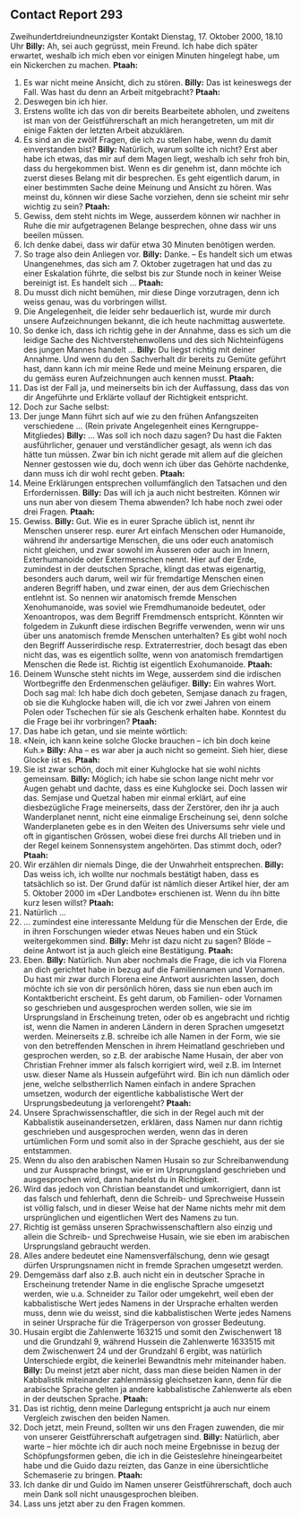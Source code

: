 ## Contact Report 293
Zweihundertdreiundneunzigster Kontakt
Dienstag, 17. Oktober 2000, 18.10 Uhr
**Billy:**
Ah, sei auch gegrüsst, mein Freund. Ich habe dich später erwartet, weshalb ich mich eben vor einigen Minuten hingelegt habe, um ein Nickerchen zu machen.
**Ptaah:**
1. Es war nicht meine Ansicht, dich zu stören.
**Billy:**
Das ist keineswegs der Fall. Was hast du denn an Arbeit mitgebracht?
**Ptaah:**
2. Deswegen bin ich hier.
3. Erstens wollte ich das von dir bereits Bearbeitete abholen, und zweitens ist man von der Geistführerschaft an mich herangetreten, um mit dir einige Fakten der letzten Arbeit abzuklären.
4. Es sind an die zwölf Fragen, die ich zu stellen habe, wenn du damit einverstanden bist?
**Billy:**
Natürlich, warum sollte ich nicht? Erst aber habe ich etwas, das mir auf dem Magen liegt, weshalb ich sehr froh bin, dass du hergekommen bist. Wenn es dir genehm ist, dann möchte ich zuerst dieses Belang mit dir besprechen. Es geht eigentlich darum, in einer bestimmten Sache deine Meinung und Ansicht zu hören. Was meinst du, können wir diese Sache vorziehen, denn sie scheint mir sehr wichtig zu sein?
**Ptaah:**
5. Gewiss, dem steht nichts im Wege, ausserdem können wir nachher in Ruhe die mir aufgetragenen Belange besprechen, ohne dass wir uns beeilen müssen.
6. Ich denke dabei, dass wir dafür etwa 30 Minuten benötigen werden.
7. So trage also dein Anliegen vor.
**Billy:**
Danke. – Es handelt sich um etwas Unangenehmes, das sich am 7. Oktober zugetragen hat und das zu einer Eskalation führte, die selbst bis zur Stunde noch in keiner Weise bereinigt ist. Es handelt sich …
**Ptaah:**
8. Du musst dich nicht bemühen, mir diese Dinge vorzutragen, denn ich weiss genau, was du vorbringen willst.
9. Die Angelegenheit, die leider sehr bedauerlich ist, wurde mir durch unsere Aufzeichnungen bekannt, die ich heute nachmittag auswertete.
10. So denke ich, dass ich richtig gehe in der Annahme, dass es sich um die leidige Sache des Nichtverstehenwollens und des sich Nichteinfügens des jungen Mannes handelt …
**Billy:**
Du liegst richtig mit deiner Annahme. Und wenn du den Sachverhalt dir bereits zu Gemüte geführt hast, dann kann ich mir meine Rede und meine Meinung ersparen, die du gemäss euren Aufzeichnungen auch kennen musst.
**Ptaah:**
11. Das ist der Fall ja, und meinerseits bin ich der Auffassung, dass das von dir Angeführte und Erklärte vollauf der Richtigkeit entspricht.
12. Doch zur Sache selbst:
13. Der junge Mann führt sich auf wie zu den frühen Anfangszeiten verschiedene …
(Rein private Angelegenheit eines Kerngruppe-Mitgliedes)
**Billy:**
… Was soll ich noch dazu sagen? Du hast die Fakten ausführlicher, genauer und verständlicher gesagt, als wenn ich das hätte tun müssen. Zwar bin ich nicht gerade mit allem auf die gleichen Nenner gestossen wie du, doch wenn ich über das Gehörte nachdenke, dann muss ich dir wohl recht geben.
**Ptaah:**
14. Meine Erklärungen entsprechen vollumfänglich den Tatsachen und den Erfordernissen.
**Billy:**
Das will ich ja auch nicht bestreiten. Können wir uns nun aber von diesem Thema abwenden? Ich habe noch zwei oder drei Fragen.
**Ptaah:**
15. Gewiss.
**Billy:**
Gut. Wie es in eurer Sprache üblich ist, nennt ihr Menschen unserer resp. eurer Art einfach Menschen oder Humanoide, während ihr andersartige Menschen, die uns oder euch anatomisch nicht gleichen, und zwar sowohl im Äusseren oder auch im Innern, Exterhumanoide oder Extermenschen nennt. Hier auf der Erde, zumindest in der deutschen Sprache, klingt das etwas eigenartig, besonders auch darum, weil wir für fremdartige Menschen einen anderen Begriff haben, und zwar einen, der aus dem Griechischen entlehnt ist. So nennen wir anatomisch fremde Menschen Xenohumanoide, was soviel wie Fremdhumanoide bedeutet, oder Xenoantropos, was dem Begriff Fremdmensch entspricht. Könnten wir folgedem in Zukunft diese irdischen Begriffe verwenden, wenn wir uns über uns anatomisch fremde Menschen unterhalten? Es gibt wohl noch den Begriff Ausserirdische resp. Extraterrestrier, doch besagt das eben nicht das, was es eigentlich sollte, wenn von anatomisch fremdartigen Menschen die Rede ist. Richtig ist eigentlich Exohumanoide.
**Ptaah:**
16. Deinem Wunsche steht nichts im Wege, ausserdem sind die irdischen Wortbegriffe den Erdenmenschen geläufiger.
**Billy:**
Ein wahres Wort. Doch sag mal: Ich habe dich doch gebeten, Semjase danach zu fragen, ob sie die Kuhglocke haben will, die ich vor zwei Jahren von einem Polen oder Tschechen für sie als Geschenk erhalten habe. Konntest du die Frage bei ihr vorbringen?
**Ptaah:**
17. Das habe ich getan, und sie meinte wörtlich:
18. «Nein, ich kann keine solche Glocke brauchen – ich bin doch keine Kuh.»
**Billy:**
Aha – es war aber ja auch nicht so gemeint. Sieh hier, diese Glocke ist es.
**Ptaah:**
19. Sie ist zwar schön, doch mit einer Kuhglocke hat sie wohl nichts gemeinsam.
**Billy:**
Möglich; ich habe sie schon lange nicht mehr vor Augen gehabt und dachte, dass es eine Kuhglocke sei. Doch lassen wir das. Semjase und Quetzal haben mir einmal erklärt, auf eine diesbezügliche Frage meinerseits, dass der Zerstörer, den ihr ja auch Wanderplanet nennt, nicht eine einmalige Erscheinung sei, denn solche Wanderplaneten gebe es in den Weiten des Universums sehr viele und oft in gigantischen Grössen, wobei diese frei durchs All trieben und in der Regel keinem Sonnensystem angehörten. Das stimmt doch, oder?
**Ptaah:**
20. Wir erzählen dir niemals Dinge, die der Unwahrheit entsprechen.
**Billy:**
Das weiss ich, ich wollte nur nochmals bestätigt haben, dass es tatsächlich so ist. Der Grund dafür ist nämlich dieser Artikel hier, der am 5. Oktober 2000 im «Der Landbote» erschienen ist. Wenn du ihn bitte kurz lesen willst?
**Ptaah:**
21. Natürlich …
22. … zumindest eine interessante Meldung für die Menschen der Erde, die in ihren Forschungen wieder etwas Neues haben und ein Stück weitergekommen sind.
**Billy:**
Mehr ist dazu nicht zu sagen? Blöde – deine Antwort ist ja auch gleich eine Bestätigung.
**Ptaah:**
23. Eben.
**Billy:**
Natürlich. Nun aber nochmals die Frage, die ich via Florena an dich gerichtet habe in bezug auf die Familiennamen und Vornamen. Du hast mir zwar durch Florena eine Antwort ausrichten lassen, doch möchte ich sie von dir persönlich hören, dass sie nun eben auch im Kontaktbericht erscheint. Es geht darum, ob Familien- oder Vornamen so geschrieben und ausgesprochen werden sollen, wie sie im Ursprungsland in Erscheinung treten, oder ob es angebracht und richtig ist, wenn die Namen in anderen Ländern in deren Sprachen umgesetzt werden. Meinerseits z.B. schreibe ich alle Namen in der Form, wie sie von den betreffenden Menschen in ihrem Heimatland geschrieben und gesprochen werden, so z.B. der arabische Name Husain, der aber von Christian Frehner immer als falsch korrigiert wird, weil z.B. im Internet usw. dieser Name als Hussein aufgeführt wird. Bin ich nun dämlich oder jene, welche selbstherrlich Namen einfach in andere Sprachen umsetzen, wodurch der eigentliche kabbalistische Wert der Ursprungsbedeutung ja verlorengeht?
**Ptaah:**
24. Unsere Sprachwissenschaftler, die sich in der Regel auch mit der Kabbalistik auseinandersetzen, erklären, dass Namen nur dann richtig geschrieben und ausgesprochen werden, wenn das in deren urtümlichen Form und somit also in der Sprache geschieht, aus der sie entstammen.
25. Wenn du also den arabischen Namen Husain so zur Schreibanwendung und zur Aussprache bringst, wie er im Ursprungsland geschrieben und ausgesprochen wird, dann handelst du in Richtigkeit.
26. Wird das jedoch von Christian beanstandet und umkorrigiert, dann ist das falsch und fehlerhaft, denn die Schreib- und Sprechweise Hussein ist völlig falsch, und in dieser Weise hat der Name nichts mehr mit dem ursprünglichen und eigentlichen Wert des Namens zu tun.
27. Richtig ist gemäss unseren Sprachwissenschaftlern also einzig und allein die Schreib- und Sprechweise Husain, wie sie eben im arabischen Ursprungsland gebraucht werden.
28. Alles andere bedeutet eine Namensverfälschung, denn wie gesagt dürfen Ursprungsnamen nicht in fremde Sprachen umgesetzt werden.
29. Demgemäss darf also z.B. auch nicht ein in deutscher Sprache in Erscheinung tretender Name in die englische Sprache umgesetzt werden, wie u.a. Schneider zu Tailor oder umgekehrt, weil eben der kabbalistische Wert jedes Namens in der Ursprache erhalten werden muss, denn wie du weisst, sind die kabbalistischen Werte jedes Namens in seiner Ursprache für die Trägerperson von grosser Bedeutung.
30. Husain ergibt die Zahlenwerte 163215 und somit den Zwischenwert 18 und die Grundzahl 9, während Hussein die Zahlenwerte 1633515 mit dem Zwischenwert 24 und der Grundzahl 6 ergibt, was natürlich Unterschiede ergibt, die keinerlei Bewandtnis mehr miteinander haben.
**Billy:**
Du meinst jetzt aber nicht, dass man diese beiden Namen in der Kabbalistik miteinander zahlenmässig gleichsetzen kann, denn für die arabische Sprache gelten ja andere kabbalistische Zahlenwerte als eben in der deutschen Sprache.
**Ptaah:**
31. Das ist richtig, denn meine Darlegung entspricht ja auch nur einem Vergleich zwischen den beiden Namen.
32. Doch jetzt, mein Freund, sollten wir uns den Fragen zuwenden, die mir von unserer Geistführerschaft aufgetragen sind.
**Billy:**
Natürlich, aber warte – hier möchte ich dir auch noch meine Ergebnisse in bezug der Schöpfungsformen geben, die ich in die Geisteslehre hineingearbeitet habe und die Guido dazu reizten, das Ganze in eine übersichtliche Schemaserie zu bringen.
**Ptaah:**
33. Ich danke dir und Guido im Namen unserer Geistführerschaft, doch auch mein Dank soll nicht unausgesprochen bleiben.
34. Lass uns jetzt aber zu den Fragen kommen.